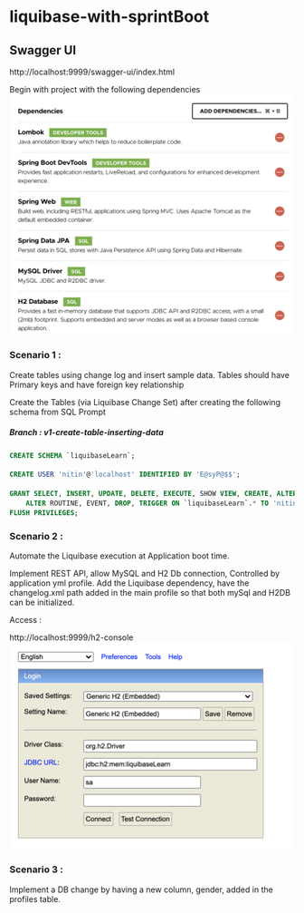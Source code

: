 # liquibase-with-sprintBoot

## Swagger UI
http://localhost:9999/swagger-ui/index.html

Begin with project with the following dependencies
![image](assets/dependencies.png)

### Scenario 1 : 
Create tables using change log and insert sample data. Tables should have Primary keys and have foreign key relationship  

Create the Tables (via Liquibase Change Set) after creating the following schema from SQL Prompt

##### __Branch : v1-create-table-inserting-data__

```sql
CREATE SCHEMA `liquibaseLearn`;

CREATE USER 'nitin'@'localhost' IDENTIFIED BY 'E@syP@$$';

GRANT SELECT, INSERT, UPDATE, DELETE, EXECUTE, SHOW VIEW, CREATE, ALTER, REFERENCES, INDEX, CREATE VIEW, CREATE ROUTINE,
	ALTER ROUTINE, EVENT, DROP, TRIGGER ON `liquibaseLearn`.* TO 'nitin'@'localhost';
FLUSH PRIVILEGES;
```

### Scenario 2 : 
Automate the Liquibase execution at Application boot time.

Implement REST API, allow MySQL and H2 Db connection, Controlled by application yml profile. Add the Liquibase dependency, 
have the changelog.xml path added in the main profile so that both mySql and H2DB can be initialized.

Access :

http://localhost:9999/h2-console
![](assets/h2.png)

### Scenario 3 :
Implement a DB change by having a new column, gender, added in the profiles table.
